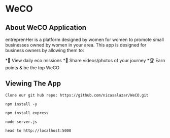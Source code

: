 # WeCO

## About WeCO Application
entreprenHer is a platform designed by women for women to promote small businesses owned by women in your area. This app is designed for business owners by allowing them to:

*📑 View daily eco missions *📸 Share videos/photos of your journey *🏆 Earn points & be the top WeCO

## Viewing The App
```
Clone our git hub repo: https://github.com/nicasalazar/WeCO.git
```
```
npm install -y
```
```
npm install express
```
```
node server.js
```
```
head to http://localhost:5000
```

